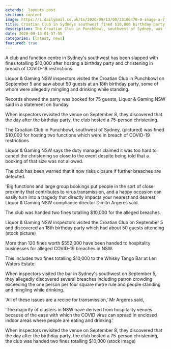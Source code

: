 ```yaml
---
extends: _layouts.post
section: content
image: https://i.dailymail.co.uk/1s/2020/09/13/00/33106470-0-image-a-7_1599953209023.jpg 
title: Croatian Club in Sydneys southwest fined $10,000 birthday party and 75-person christening party 
description: The Croatian Club in Punchbowl, southwest of Sydney, was fined $10,000 for breaching COVID-19 restrictions by hosting an 18th birthday party and large christening party in September. 
date: 2020-09-13-01-57-55 
categories: [latest, news] 
featured: true 
--- 
```

A club and function centre in Sydney's southwest has been slapped with fines totalling $10,000 after hosting a birthday party and christening in breach of COVID-19 restrictions.

Liquor & Gaming NSW inspectors visited the Croatian Club in Punchbowl on September 5 and saw about 50 guests at an 18th birthday party, some of whom were allegedly mingling and drinking while standing.

Records showed the party was booked for 75 guests, Liquor & Gaming NSW said in a statement on Sunday.

When inspectors revisited the venue on September 8, they discovered that the day after the birthday party, the club hosted a 75-person christening.

The Croatian Club in Punchbowl, southwest of Sydney, (pictured) was fined $10,000 for hosting two functions which were in breach of COVID-19 restrictions

Liquor & Gaming NSW says the duty manager claimed it was too hard to cancel the christening so close to the event despite being told that a booking of that size was not allowed.

The club has been warned that it now risks closure if further breaches are detected.

'Big functions and large group bookings put people in the sort of close proximity that contributes to virus transmission, and a happy occasion can easily turn into a tragedy that directly impacts your nearest and dearest,' Liquor & Gaming NSW compliance director Dimitri Argeres said.

The club was handed two fines totalling $10,000 for the alleged breaches.

Liquor & Gaming NSW inspectors visited the Croatian Club on September 5 and discovered an 18th birthday party which had about 50 guests attending (stock picture)

More than 120 fines worth $552,000 have been handed to hospitality businesses for alleged COVID-19 breaches in NSW.

This includes two fines totalling $10,000 to the Whisky Tango Bar at Len Waters Estate.

When inspectors visited the bar in Sydney's southwest on September 5, they allegedly discovered several breaches including patron crowding exceeding the one person per four square metre rule and people standing and mingling while drinking.

'All of these issues are a recipe for transmission,' Mr Argeres said,

'The majority of clusters in NSW have derived from hospitality venues because of the ease with which the COVID virus can spread in enclosed indoor areas where people are eating and drinking.'

When inspectors revisited the venue on September 8, they discovered that the day after the birthday party, the club hosted a 75-person christening, the club was handed two fines totalling $10,000 (stock image)

